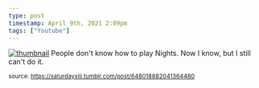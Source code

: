 ```yaml
---
type: post
timestamp: April 9th, 2021 2:09pm
tags: ["Youtube"]
---
```


[![thumbnail](http://i3.ytimg.com/vi/hTkt4Kd1MLI/hqdefault.jpg)](https://www.youtube.com/watch?v=hTkt4Kd1MLI)
People don't know how to play Nights.  Now I know, but I still can't do it.
  
<small>source: https://saturdayxiii.tumblr.com/post/648018882041364480</small>